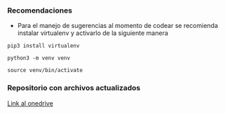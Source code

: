 ### Recomendaciones

- Para el manejo de sugerencias al momento de codear se recomienda instalar virtualenv y activarlo de la siguiente manera
```
pip3 install virtualenv

python3 -m venv venv

source venv/bin/activate
```

### Repositorio con archivos actualizados

[Link al onedrive](https://indecopi-my.sharepoint.com/personal/haguirre_indecopi_gob_pe/_layouts/15/onedrive.aspx?ga=1&id=%2Fpersonal%2Fhaguirre%5Findecopi%5Fgob%5Fpe%2FDocuments%2Faac%2E%20Data%20Science%20DLC)
